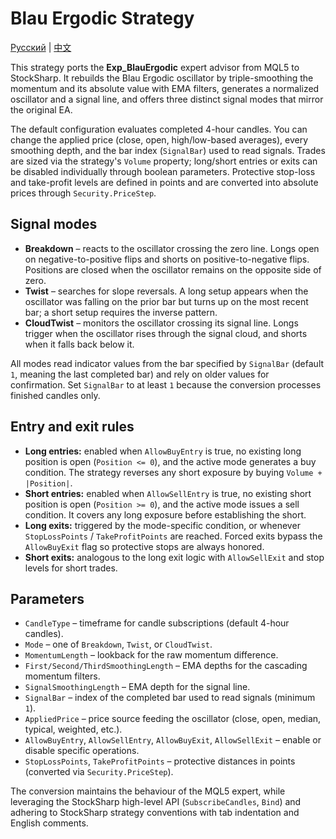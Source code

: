 # Blau Ergodic Strategy
[Русский](README_ru.md) | [中文](README_cn.md)

This strategy ports the **Exp_BlauErgodic** expert advisor from MQL5 to StockSharp. It rebuilds the Blau Ergodic oscillator by
triple-smoothing the momentum and its absolute value with EMA filters, generates a normalized oscillator and a signal line, and
offers three distinct signal modes that mirror the original EA.

The default configuration evaluates completed 4-hour candles. You can change the applied price (close, open, high/low-based
averages), every smoothing depth, and the bar index (`SignalBar`) used to read signals. Trades are sized via the strategy's
`Volume` property; long/short entries or exits can be disabled individually through boolean parameters. Protective stop-loss and
take-profit levels are defined in points and are converted into absolute prices through `Security.PriceStep`.

## Signal modes

- **Breakdown** – reacts to the oscillator crossing the zero line. Longs open on negative-to-positive flips and shorts on
  positive-to-negative flips. Positions are closed when the oscillator remains on the opposite side of zero.
- **Twist** – searches for slope reversals. A long setup appears when the oscillator was falling on the prior bar but turns up on
  the most recent bar; a short setup requires the inverse pattern.
- **CloudTwist** – monitors the oscillator crossing its signal line. Longs trigger when the oscillator rises through the signal
  cloud, and shorts when it falls back below it.

All modes read indicator values from the bar specified by `SignalBar` (default `1`, meaning the last completed bar) and rely on
older values for confirmation. Set `SignalBar` to at least `1` because the conversion processes finished candles only.

## Entry and exit rules

- **Long entries:** enabled when `AllowBuyEntry` is true, no existing long position is open (`Position <= 0`), and the active mode
  generates a buy condition. The strategy reverses any short exposure by buying `Volume + |Position|`.
- **Short entries:** enabled when `AllowSellEntry` is true, no existing short position is open (`Position >= 0`), and the active
  mode issues a sell condition. It covers any long exposure before establishing the short.
- **Long exits:** triggered by the mode-specific condition, or whenever `StopLossPoints` / `TakeProfitPoints` are reached. Forced
  exits bypass the `AllowBuyExit` flag so protective stops are always honored.
- **Short exits:** analogous to the long exit logic with `AllowSellExit` and stop levels for short trades.

## Parameters

- `CandleType` – timeframe for candle subscriptions (default 4-hour candles).
- `Mode` – one of `Breakdown`, `Twist`, or `CloudTwist`.
- `MomentumLength` – lookback for the raw momentum difference.
- `First/Second/ThirdSmoothingLength` – EMA depths for the cascading momentum filters.
- `SignalSmoothingLength` – EMA depth for the signal line.
- `SignalBar` – index of the completed bar used to read signals (minimum `1`).
- `AppliedPrice` – price source feeding the oscillator (close, open, median, typical, weighted, etc.).
- `AllowBuyEntry`, `AllowSellEntry`, `AllowBuyExit`, `AllowSellExit` – enable or disable specific operations.
- `StopLossPoints`, `TakeProfitPoints` – protective distances in points (converted via `Security.PriceStep`).

The conversion maintains the behaviour of the MQL5 expert, while leveraging the StockSharp high-level API (`SubscribeCandles`,
`Bind`) and adhering to StockSharp strategy conventions with tab indentation and English comments.
